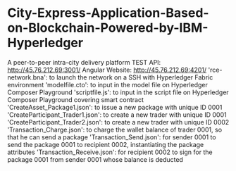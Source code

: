 # City-Express-Application-Based-on-Blockchain-Powered-by-IBM-Hyperledger
A peer-to-peer intra-city delivery platform
TEST API: http://45.76.212.69:3001/
Angular Website: http://45.76.212.69:4201/
'rce-network.bna': to launch the network on a SSH with Hyperledger Fabric environment
'modelfile.cto': to input in the model file on Hyperledger Composer Playground
'scriptfile.js': to input in the script file on Hyperledger Composer Playground covering smart contract
'CreateAsset_Package1.json': to issue a new package with unique ID 0001
'CreateParticipant_Trader1.json': to create a new trader with unique ID 0001
'CreateParticipant_Trader2.json': to create a new trader with unique ID 0002
'Transaction_Charge.json': to charge the wallet balance of trader 0001, so that he can send a package
'Transaction_Send.json': for sender 0001 to send the package 0001 to recipient 0002, instantiating the package attributes
'Transaction_Receive.json': for recipient 0002 to sign for the package 0001 from sender 0001 whose balance is deducted

